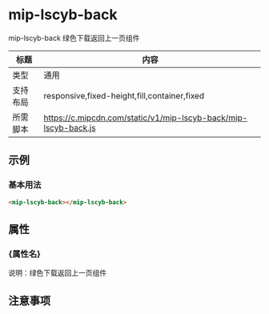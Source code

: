 # mip-lscyb-back

mip-lscyb-back 绿色下载返回上一页组件

标题|内容
----|----
类型|通用
支持布局|responsive,fixed-height,fill,container,fixed
所需脚本|https://c.mipcdn.com/static/v1/mip-lscyb-back/mip-lscyb-back.js

## 示例

### 基本用法
```html
<mip-lscyb-back></mip-lscyb-back>
```

## 属性

### {属性名}

说明：绿色下载返回上一页组件

## 注意事项

